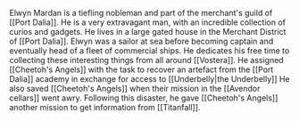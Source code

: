 Elwyn Mardan is a tiefling nobleman and part of the merchant's guild of [[Port Dalia]]. He is a very extravagant man, with an incredible collection of curios and gadgets. He lives in a large gated house in the Merchant District of [[Port Dalia]]. Elwyn was a sailor at sea before becoming captain and eventually head of a fleet of commercial ships. He dedicates his free time to collecting these interesting things from all around [[Vostera]]. He assigned [[Cheetoh's Angels]] with the task to recover an artefact from the [[Port Dalia]] academy in exchange for access to [[Underbelly|the Underbelly]] He also saved [[Cheetoh's Angels]] when their mission in the [[Avendor cellars]] went awry. Following this disaster, he gave [[Cheetoh's Angels]] another mission to get information from [[Titanfall]]. 
